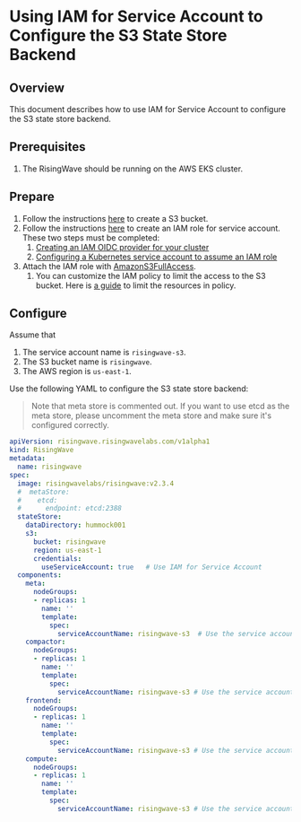 # Using IAM for Service Account to Configure the S3 State Store Backend

## Overview

This document describes how to use IAM for Service Account to configure the S3 state store backend.

## Prerequisites

1. The RisingWave should be running on the AWS EKS cluster.

## Prepare

1. Follow the instructions [here](https://docs.aws.amazon.com/AmazonS3/latest/userguide/creating-bucket.html) to create
   a S3 bucket.
2. Follow the instructions [here](https://docs.aws.amazon.com/eks/latest/userguide/iam-roles-for-service-accounts.html)
   to create an IAM role for service account. These two steps must be completed:
    1. [Creating an IAM OIDC provider for your cluster](https://docs.aws.amazon.com/eks/latest/userguide/enable-iam-roles-for-service-accounts.html)
    2. [Configuring a Kubernetes service account to assume an IAM role](https://docs.aws.amazon.com/eks/latest/userguide/associate-service-account-role.html)
3. Attach the IAM role
   with [AmazonS3FullAccess](https://docs.aws.amazon.com/aws-managed-policy/latest/reference/AmazonS3FullAccess.html).
    1. You can customize the IAM policy to limit the access to the S3 bucket. Here
       is [a guide](https://docs.aws.amazon.com/IAM/latest/UserGuide/reference_policies_elements_resource.html) to limit
       the resources in policy.

## Configure

Assume that

1. The service account name is `risingwave-s3`.
2. The S3 bucket name is `risingwave`.
3. The AWS region is `us-east-1`.

Use the following YAML to configure the S3 state store backend:

> Note that meta store is commented out. If you want to use etcd as the meta store, please uncomment the meta store and
> make sure it's configured correctly.

```yaml
apiVersion: risingwave.risingwavelabs.com/v1alpha1
kind: RisingWave
metadata:
  name: risingwave
spec:
  image: risingwavelabs/risingwave:v2.3.4
  #  metaStore:
  #    etcd:
  #      endpoint: etcd:2388
  stateStore:
    dataDirectory: hummock001
    s3:
      bucket: risingwave
      region: us-east-1
      credentials:
        useServiceAccount: true   # Use IAM for Service Account
  components:
    meta:
      nodeGroups:
      - replicas: 1
        name: ''
        template:
          spec:
            serviceAccountName: risingwave-s3  # Use the service account
    compactor:
      nodeGroups:
      - replicas: 1
        name: ''
        template:
          spec:
            serviceAccountName: risingwave-s3 # Use the service account
    frontend:
      nodeGroups:
      - replicas: 1
        name: ''
        template:
          spec:
            serviceAccountName: risingwave-s3 # Use the service account
    compute:
      nodeGroups:
      - replicas: 1
        name: ''
        template:
          spec:
            serviceAccountName: risingwave-s3 # Use the service account
```
